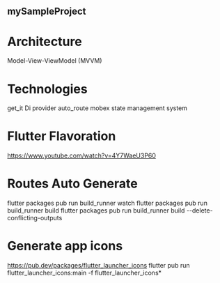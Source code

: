 ## mySampleProject

# Architecture
Model-View-ViewModel (MVVM) 

# Technologies
get_it Di
provider
auto_route
mobex
state management system

# Flutter Flavoration
https://www.youtube.com/watch?v=4Y7WaeU3P60


# Routes Auto Generate
flutter packages pub run build_runner watch
flutter packages pub run build_runner build
flutter packages pub run build_runner build --delete-conflicting-outputs

# Generate app icons
https://pub.dev/packages/flutter_launcher_icons
flutter pub run flutter_launcher_icons:main -f flutter_launcher_icons*
